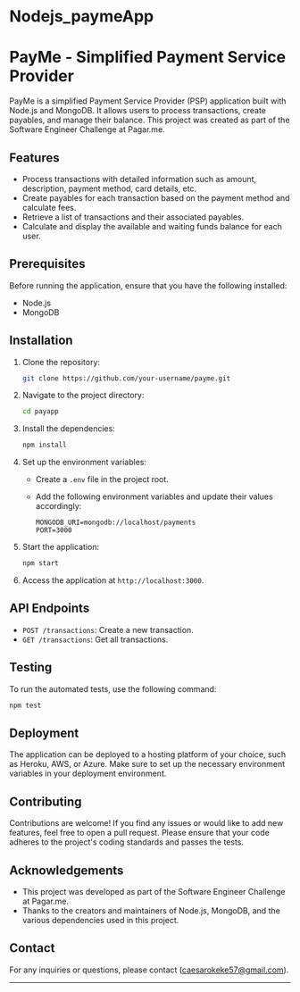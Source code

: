 # Nodejs_paymeApp
# PayMe - Simplified Payment Service Provider

PayMe is a simplified Payment Service Provider (PSP) application built with Node.js and MongoDB. It allows users to process transactions, create payables, and manage their balance. This project was created as part of the Software Engineer Challenge at Pagar.me.

## Features

- Process transactions with detailed information such as amount, description, payment method, card details, etc.
- Create payables for each transaction based on the payment method and calculate fees.
- Retrieve a list of transactions and their associated payables.
- Calculate and display the available and waiting funds balance for each user.

## Prerequisites

Before running the application, ensure that you have the following installed:

- Node.js 
- MongoDB 

## Installation

1. Clone the repository:

   ```bash
   git clone https://github.com/your-username/payme.git
   ```

2. Navigate to the project directory:

   ```bash
   cd payapp
   ```

3. Install the dependencies:

   ```bash
   npm install
   ```

4. Set up the environment variables:

   - Create a `.env` file in the project root.
   - Add the following environment variables and update their values accordingly:

     ```plaintext
     MONGODB_URI=mongodb://localhost/payments
     PORT=3000
     ```

5. Start the application:

   ```bash
   npm start
   ```

6. Access the application at `http://localhost:3000`.

## API Endpoints

- `POST /transactions`: Create a new transaction.
- `GET /transactions`: Get all transactions.

## Testing

To run the automated tests, use the following command:

```bash
npm test
```

## Deployment

The application can be deployed to a hosting platform of your choice, such as Heroku, AWS, or Azure. Make sure to set up the necessary environment variables in your deployment environment.

## Contributing

Contributions are welcome! If you find any issues or would like to add new features, feel free to open a pull request. Please ensure that your code adheres to the project's coding standards and passes the tests.



## Acknowledgements

- This project was developed as part of the Software Engineer Challenge at Pagar.me.
- Thanks to the creators and maintainers of Node.js, MongoDB, and the various dependencies used in this project.

## Contact

For any inquiries or questions, please contact (caesarokeke57@gmail.com).

---


